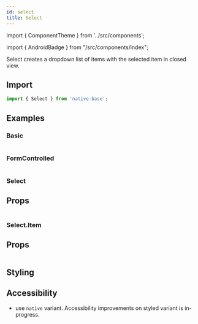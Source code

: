 ```yaml
---
id: select
title: Select
---
```


import { ComponentTheme } from '../src/components';

import { AndroidBadge } from "/src/components/index";

Select creates a dropdown list of items with the selected item in closed view.

## Import

```jsx
import { Select } from 'native-base';
```

## Examples

### Basic

```ComponentSnackPlayer path=primitives,Select,Basic.tsx

```

### FormControlled

```ComponentSnackPlayer path=primitives,Select,FormControlled.tsx

```

### Select

## Props

```ComponentPropTable path=primitives,Select,Select.tsx

```

### Select.Item

## Props

```ComponentPropTable path=primitives,Select,SelectItem.tsx

```

## Styling

<ComponentTheme name="select" />

## Accessibility

- use `native` variant. Accessibility improvements on styled variant is in-progress.
